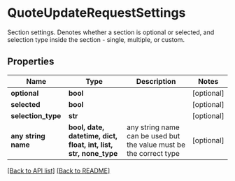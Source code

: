 # QuoteUpdateRequestSettings

Section settings. Denotes whether a section is optional or selected, and selection type inside the section - single, multiple, or custom.

## Properties
Name | Type | Description | Notes
------------ | ------------- | ------------- | -------------
**optional** | **bool** |  | [optional] 
**selected** | **bool** |  | [optional] 
**selection_type** | **str** |  | [optional] 
**any string name** | **bool, date, datetime, dict, float, int, list, str, none_type** | any string name can be used but the value must be the correct type | [optional]

[[Back to API list]](../README.md#documentation-for-api-endpoints) [[Back to README]](../README.md)


